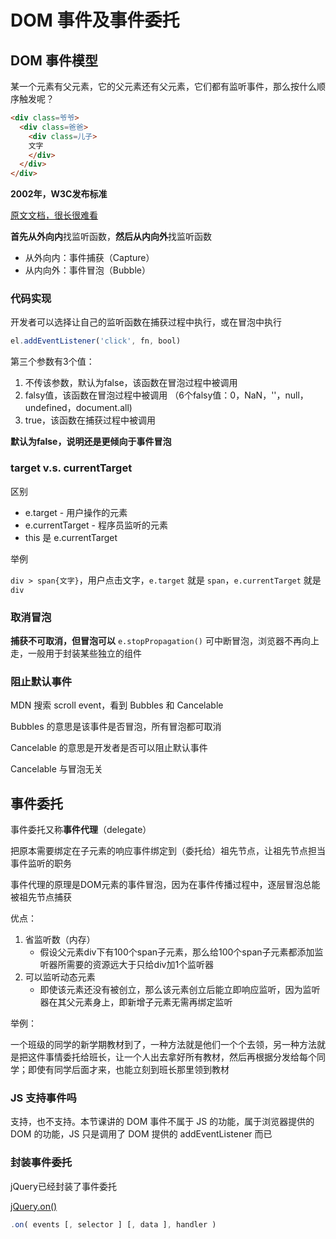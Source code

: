 # DOM 事件及事件委托

## DOM 事件模型

某一个元素有父元素，它的父元素还有父元素，它们都有监听事件，那么按什么顺序触发呢？

```HTML
<div class=爷爷>
  <div class=爸爸>
    <div class=儿子>
    文字
    </div>
  </div>
</div>

```

**2002年，W3C发布标准**

[原文文档，很长很难看](https://www.w3.org/TR/DOM-Level-2-Events/)

**首先从外向内**找监听函数，**然后从内向外**找监听函数

- 从外向内：事件捕获（Capture）
- 从内向外：事件冒泡（Bubble）

### 代码实现

开发者可以选择让自己的监听函数在捕获过程中执行，或在冒泡中执行

```javascript
el.addEventListener('click', fn, bool)
```

第三个参数有3个值：
1. 不传该参数，默认为false，该函数在冒泡过程中被调用
2. falsy值，该函数在冒泡过程中被调用 （6个falsy值：0，NaN，''，null，undefined，document.all)
3. true，该函数在捕获过程中被调用

**默认为false，说明还是更倾向于事件冒泡**

### target v.s. currentTarget

区别
- e.target - 用户操作的元素
- e.currentTarget - 程序员监听的元素
- this 是 e.currentTarget

举例

`div > span{文字}`，用户点击文字，`e.target` 就是 `span`，`e.currentTarget` 就是 `div`

### 取消冒泡

**捕获不可取消，但冒泡可以**
`e.stopPropagation()` 可中断冒泡，浏览器不再向上走，一般用于封装某些独立的组件

### 阻止默认事件

MDN 搜索 scroll event，看到 Bubbles 和 Cancelable

Bubbles 的意思是该事件是否冒泡，所有冒泡都可取消

Cancelable 的意思是开发者是否可以阻止默认事件

Cancelable 与冒泡无关

## 事件委托

事件委托又称**事件代理**（delegate）

把原本需要绑定在子元素的响应事件绑定到（委托给）祖先节点，让祖先节点担当事件监听的职务

事件代理的原理是DOM元素的事件冒泡，因为在事件传播过程中，逐层冒泡总能被祖先节点捕获

优点：
1. 省监听数（内存）
   - 假设父元素div下有100个span子元素，那么给100个span子元素都添加监听器所需要的资源远大于只给div加1个监听器
2. 可以监听动态元素
   - 即使该元素还没有被创立，那么该元素创立后能立即响应监听，因为监听器在其父元素身上，即新增子元素无需再绑定监听

举例：

一个班级的同学的新学期教材到了，一种方法就是他们一个个去领，另一种方法就是把这件事情委托给班长，让一个人出去拿好所有教材，然后再根据分发给每个同学；即使有同学后面才来，也能立刻到班长那里领到教材

### JS 支持事件吗

支持，也不支持。本节课讲的 DOM 事件不属于 JS 的功能，属于浏览器提供的 DOM 的功能，JS 只是调用了 DOM 提供的 addEventListener 而已

### 封装事件委托

jQuery已经封装了事件委托

[jQuery.on()](https://api.jquery.com/on/)

```javascript
.on( events [, selector ] [, data ], handler )
```
